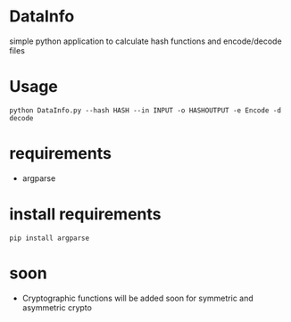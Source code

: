 # DataInfo
simple python application to calculate hash functions and encode/decode files
# Usage
`python DataInfo.py --hash HASH --in INPUT -o HASHOUTPUT -e Encode -d decode`
# requirements
- argparse
# install requirements
`pip install argparse`
# soon
- Cryptographic functions will be added soon for symmetric and asymmetric crypto 
